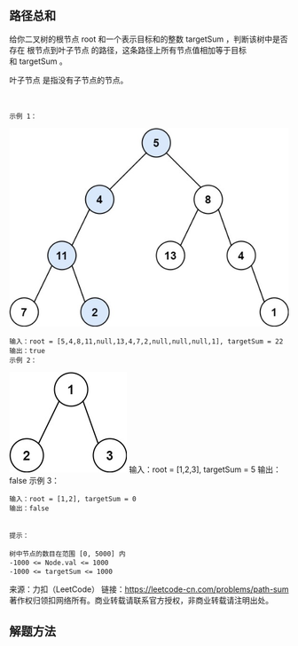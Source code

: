 ## 路径总和
给你二叉树的根节点 root 和一个表示目标和的整数 targetSum ，判断该树中是否存在 根节点到叶子节点 的路径，这条路径上所有节点值相加等于目标和 targetSum 。

叶子节点 是指没有子节点的节点。

     
    
    示例 1：
![img.png](img.png)
    
    输入：root = [5,4,8,11,null,13,4,7,2,null,null,null,1], targetSum = 22
    输出：true
    示例 2：
![img_1.png](img_1.png)
    输入：root = [1,2,3], targetSum = 5
    输出：false
    示例 3：
    
    输入：root = [1,2], targetSum = 0
    输出：false
    
    
    提示：
    
    树中节点的数目在范围 [0, 5000] 内
    -1000 <= Node.val <= 1000
    -1000 <= targetSum <= 1000

来源：力扣（LeetCode）
链接：https://leetcode-cn.com/problems/path-sum
著作权归领扣网络所有。商业转载请联系官方授权，非商业转载请注明出处。

## 解题方法

